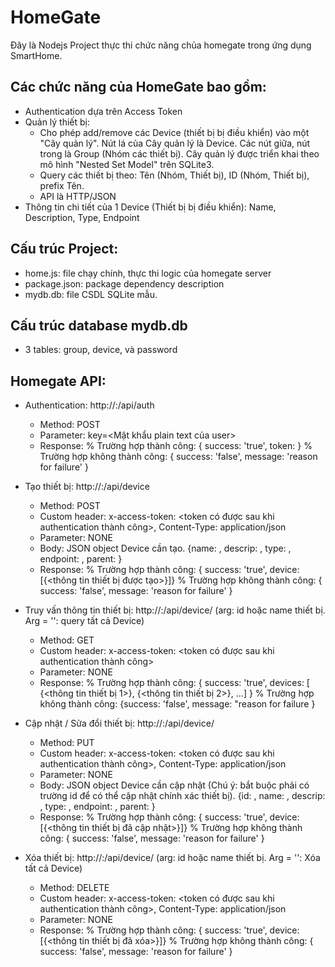 # HomeGate

Đây là Nodejs Project thực thi chức năng chủa homegate trong ứng dụng SmartHome. 

## Các chức năng của HomeGate bao gồm:

- Authentication dựa trên Access Token
- Quản lý thiết bị:
   + Cho phép add/remove các Device (thiết bị bị điều khiển) vào một "Cây quản lý". Nút lá của Cây quản lý là Device. Các nút giữa, nút trong là Group (Nhóm các thiết bị). Cây quản lý được triển khai theo mô hình "Nested Set Model" trên SQLite3.
   + Query các thiết bị theo: Tên (Nhóm, Thiết bị), ID (Nhóm, Thiết bị), prefix Tên.
   + API là HTTP/JSON
- Thông tin chi tiết của 1 Device (Thiết bị bị điều khiển): Name, Description, Type, Endpoint

## Cấu trúc Project:

- home.js: file chạy chính, thực thi logic của homegate server
- package.json: package dependency description
- mydb.db: file CSDL SQLite mẫu.

## Cấu trúc database mydb.db
- 3 tables: group, device, và password

## Homegate API:
- Authentication: http://<host>:<port>/api/auth
  + Method: POST
  + Parameter: key=<Mật khẩu plain text của user>
  + Response: 
    % Trường hợp thành công: { success: 'true', token: <ma token>}
    % Trường hợp không thành công: { success: 'false', message: 'reason for failure' }

- Tạo thiết bị: http://<host>:<port>/api/device
  + Method: POST
  + Custom header: x-access-token: <token có được sau khi authentication thành công>, Content-Type: application/json
  + Parameter: NONE
  + Body: JSON object Device cần tạo. {name: <name>, descrip: <description>, type: <type>, endpoint: <endpoint>, parent: <parent>}
  + Response:
    % Trường hợp thành công: { success: 'true', device: [{<thông tin thiết bị được tạo>}]}
    % Trường hợp không thành công: { success: 'false', message: 'reason for failure' }

- Truy vấn thông tin thiết bị: http://<host>:<port>/api/device/<arg> (arg: id hoặc name thiết bị. Arg = '': query tất cả Device)
  + Method: GET
  + Custom header: x-access-token: <token có được sau khi authentication thành công>
  + Parameter: NONE
  + Response: 
     % Trường hợp thành công: { success: 'true', devices: [ {<thông tin thiết bị 1>}, {<thông tin thiết bị 2>}, ...] }
     % Trường hợp không thành công: {success: 'false', message: "reason for failure }

- Cập nhật / Sửa đổi thiết bị: http://<host>:<port>/api/device/
  + Method: PUT
  + Custom header: x-access-token: <token có được sau khi authentication thành công>, Content-Type: application/json
  + Parameter: NONE
  + Body: JSON object Device cần cập nhật (Chú ý: bắt buộc phải có trường id để có thể cập nhật chính xác thiết bị). {id: <id>, name: <name>, descrip: <description>, type: <type>, endpoint: <endpoint>, parent: <parent>}
  + Response:
    % Trường hợp thành công: { success: 'true', device: [{<thông tin thiết bị đã cập nhật>}]}
    % Trường hợp không thành công: { success: 'false', message: 'reason for failure' }

- Xóa thiết bị: http://<host>:<port>/api/device/<arg> (arg: id hoặc name thiết bị. Arg = '': Xóa tất cả Device)
  + Method: DELETE
  + Custom header: x-access-token: <token có được sau khi authentication thành công>, Content-Type: application/json
  + Parameter: NONE
  + Response:
    % Trường hợp thành công: { success: 'true', device: [{<thông tin thiết bị đã xóa>}]}
    % Trường hợp không thành công: { success: 'false', message: 'reason for failure' }


